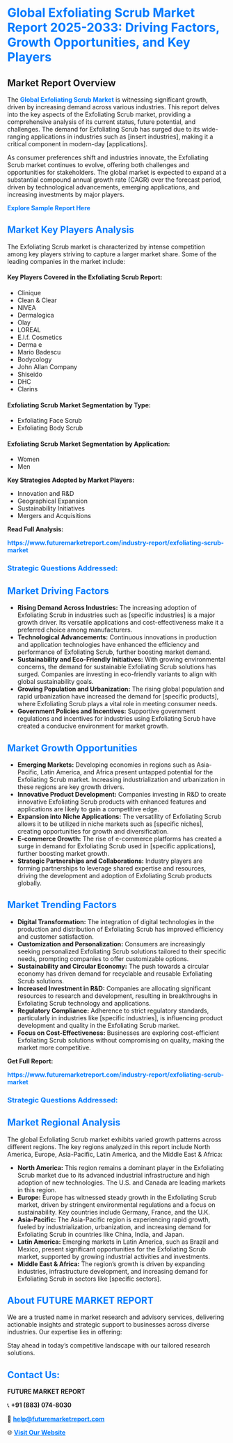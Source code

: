 <h1 style="color: #007BFF;">Global Exfoliating Scrub Market Report 2025-2033: Driving Factors, Growth Opportunities, and Key Players</h1>

<section id="overview">
<h2>Market Report Overview</h2>
<p>The <a href="https://www.futuremarketreport.com/industry-report/exfoliating-scrub-market" style="color: #007BFF; text-decoration: none;"><strong>Global Exfoliating Scrub Market</strong></a> is witnessing significant growth, driven by increasing demand across various industries. This report delves into the key aspects of the Exfoliating Scrub market, providing a comprehensive analysis of its current status, future potential, and challenges. The demand for Exfoliating Scrub has surged due to its wide-ranging applications in industries such as [insert industries], making it a critical component in modern-day [applications].</p>
<p>As consumer preferences shift and industries innovate, the Exfoliating Scrub market continues to evolve, offering both challenges and opportunities for stakeholders. The global market is expected to expand at a substantial compound annual growth rate (CAGR) over the forecast period, driven by technological advancements, emerging applications, and increasing investments by major players.</p>
</section>

<section id="overview">
<p><a href="https://www.futuremarketreport.com/request-sample/reportId=90056" style="color: #007BFF; text-decoration: none;"><strong>Explore Sample Report Here</strong></a></p>
</section>

<section id="key-players">
<h2 style="color: #007BFF;">Market Key Players Analysis</h2>
<p>The Exfoliating Scrub market is characterized by intense competition among key players striving to capture a larger market share. Some of the leading companies in the market include:</p>
<h4>Key Players Covered in the Exfoliating Scrub Report:</h4>
<ul><li>Clinique</li><li>Clean &amp; Clear</li><li>NIVEA</li><li>Dermalogica</li><li>Olay</li><li>LOREAL</li><li>E.l.f. Cosmetics</li><li>Derma e</li><li>Mario Badescu</li><li>Bodycology</li><li>John Allan Company</li><li>Shiseido</li><li>DHC</li><li>Clarins</li></ul>
<h4>Exfoliating Scrub Market Segmentation by Type:</h4>
<ul><li>Exfoliating Face Scrub</li><li>Exfoliating Body Scrub</li></ul>

<h4>Exfoliating Scrub Market Segmentation by Application:</h4>
<ul><li>Women</li><li>Men</li></ul>
<p><strong>Key Strategies Adopted by Market Players:</strong></p>
<ul>
<li>Innovation and R&D</li>
<li>Geographical Expansion</li>
<li>Sustainability Initiatives</li>
<li>Mergers and Acquisitions</li>
</ul>
</section>

<section>
<p><strong>Read Full Analysis: </strong></p><a href="https://www.futuremarketreport.com/industry-report/exfoliating-scrub-market" style="color: #007BFF; text-decoration: none;"><strong>https://www.futuremarketreport.com/industry-report/exfoliating-scrub-market</strong></a>
<h3 style="color: #007BFF;">Strategic Questions Addressed:</h3>
</section>

<section id="driving-factors">
<h2 style="color: #007BFF;">Market Driving Factors</h2>
<ul>
<li><strong>Rising Demand Across Industries:</strong> The increasing adoption of Exfoliating Scrub in industries such as [specific industries] is a major growth driver. Its versatile applications and cost-effectiveness make it a preferred choice among manufacturers.</li>
<li><strong>Technological Advancements:</strong> Continuous innovations in production and application technologies have enhanced the efficiency and performance of Exfoliating Scrub, further boosting market demand.</li>
<li><strong>Sustainability and Eco-Friendly Initiatives:</strong> With growing environmental concerns, the demand for sustainable Exfoliating Scrub solutions has surged. Companies are investing in eco-friendly variants to align with global sustainability goals.</li>
<li><strong>Growing Population and Urbanization:</strong> The rising global population and rapid urbanization have increased the demand for [specific products], where Exfoliating Scrub plays a vital role in meeting consumer needs.</li>
<li><strong>Government Policies and Incentives:</strong> Supportive government regulations and incentives for industries using Exfoliating Scrub have created a conducive environment for market growth.</li>
</ul>
</section>

<section id="growth-opportunities">
<h2 style="color: #007BFF;">Market Growth Opportunities</h2>
<ul>
<li><strong>Emerging Markets:</strong> Developing economies in regions such as Asia-Pacific, Latin America, and Africa present untapped potential for the Exfoliating Scrub market. Increasing industrialization and urbanization in these regions are key growth drivers.</li>
<li><strong>Innovative Product Development:</strong> Companies investing in R&D to create innovative Exfoliating Scrub products with enhanced features and applications are likely to gain a competitive edge.</li>
<li><strong>Expansion into Niche Applications:</strong> The versatility of Exfoliating Scrub allows it to be utilized in niche markets such as [specific niches], creating opportunities for growth and diversification.</li>
<li><strong>E-commerce Growth:</strong> The rise of e-commerce platforms has created a surge in demand for Exfoliating Scrub used in [specific applications], further boosting market growth.</li>
<li><strong>Strategic Partnerships and Collaborations:</strong> Industry players are forming partnerships to leverage shared expertise and resources, driving the development and adoption of Exfoliating Scrub products globally.</li>
</ul>
</section>

<section id="trending-factors">
<h2 style="color: #007BFF;">Market Trending Factors</h2>
<ul>
<li><strong>Digital Transformation:</strong> The integration of digital technologies in the production and distribution of Exfoliating Scrub has improved efficiency and customer satisfaction.</li>
<li><strong>Customization and Personalization:</strong> Consumers are increasingly seeking personalized Exfoliating Scrub solutions tailored to their specific needs, prompting companies to offer customizable options.</li>
<li><strong>Sustainability and Circular Economy:</strong> The push towards a circular economy has driven demand for recyclable and reusable Exfoliating Scrub solutions.</li>
<li><strong>Increased Investment in R&D:</strong> Companies are allocating significant resources to research and development, resulting in breakthroughs in Exfoliating Scrub technology and applications.</li>
<li><strong>Regulatory Compliance:</strong> Adherence to strict regulatory standards, particularly in industries like [specific industries], is influencing product development and quality in the Exfoliating Scrub market.</li>
<li><strong>Focus on Cost-Effectiveness:</strong> Businesses are exploring cost-efficient Exfoliating Scrub solutions without compromising on quality, making the market more competitive.</li>
</ul>
</section>

<section>
<p><strong>Get Full Report: </strong></p><a href="https://www.futuremarketreport.com/industry-report/exfoliating-scrub-market" style="color: #007BFF; text-decoration: none;"><strong>https://www.futuremarketreport.com/industry-report/exfoliating-scrub-market</strong></a>
<h3 style="color: #007BFF;">Strategic Questions Addressed:</h3>
</section>


<section id="regional-analysis">
<h2 style="color: #007BFF;">Market Regional Analysis</h2>
<p>The global Exfoliating Scrub market exhibits varied growth patterns across different regions. The key regions analyzed in this report include North America, Europe, Asia-Pacific, Latin America, and the Middle East & Africa:</p>
<ul>
<li><strong>North America:</strong> This region remains a dominant player in the Exfoliating Scrub market due to its advanced industrial infrastructure and high adoption of new technologies. The U.S. and Canada are leading markets in this region.</li>
<li><strong>Europe:</strong> Europe has witnessed steady growth in the Exfoliating Scrub market, driven by stringent environmental regulations and a focus on sustainability. Key countries include Germany, France, and the U.K.</li>
<li><strong>Asia-Pacific:</strong> The Asia-Pacific region is experiencing rapid growth, fueled by industrialization, urbanization, and increasing demand for Exfoliating Scrub in countries like China, India, and Japan.</li>
<li><strong>Latin America:</strong> Emerging markets in Latin America, such as Brazil and Mexico, present significant opportunities for the Exfoliating Scrub market, supported by growing industrial activities and investments.</li>
<li><strong>Middle East & Africa:</strong> The region’s growth is driven by expanding industries, infrastructure development, and increasing demand for Exfoliating Scrub in sectors like [specific sectors].</li>
</ul>
</section>

<footer>
<h2 style="color: #007BFF;">About FUTURE MARKET REPORT</h2>
<p>We are a trusted name in market research and advisory services, delivering actionable insights and strategic support to businesses across diverse industries. Our expertise lies in offering:</p>

<p>Stay ahead in today’s competitive landscape with our tailored research solutions.</p>

<h2 style="color: #007BFF;">Contact Us:</h2>
<p><strong>FUTURE MARKET REPORT</strong></p>
<p>📞 <strong>+91 (883) 074-8030</strong></p>
<p>📧 <strong><a href="mailto:help@futuremarketreport.com" style="color: #007BFF;">help@futuremarketreport.com</a></strong></p>
<p>🌐 <strong><a href="https://www.futuremarketreport.com/" style="color: #007BFF;">Visit Our Website</a></strong></p>
</footer>